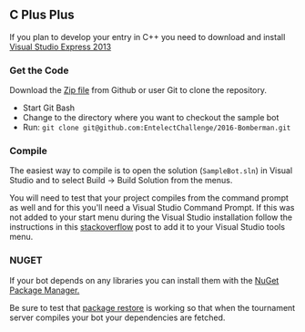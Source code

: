 ## C Plus Plus

If you plan to develop your entry in C++ you need to download and install [Visual Studio Express 2013]("http://www.microsoft.com/en-us/download/details.aspx?id=44914")

### Get the Code
Download the [Zip file]("https://github.com/EntelectChallenge/2016-Bomberman/releases/download/v1.0.0/Sample.Bots.zip") from Github or user Git to clone the repository.

* Start Git Bash
* Change to the directory where you want to checkout the sample bot
* Run: `git clone git@github.com:EntelectChallenge/2016-Bomberman.git`

### Compile
The easiest way to compile is to open the solution (`SampleBot.sln`) in Visual Studio and to select Build -> Build Solution from the menus.

You will need to test that your project compiles from the command prompt as well and for this you'll need a Visual Studio Command Prompt. If this was not added to your start menu during the Visual Studio installation follow the instructions in this
     [stackoverflow]("http://stackoverflow.com/questions/21476588/where-is-developer-command-prompt-for-vs2013")
     post to add it to your Visual Studio tools menu.
### NUGET
If your bot depends on any libraries you can install them with the
     [NuGet Package Manager.]("https://docs.nuget.org/consume/installing-nuget")

Be sure to test that [package restore]("https://docs.nuget.org/consume/package-restore") is working so that when the tournament server compiles your bot your dependencies are fetched.</p>
